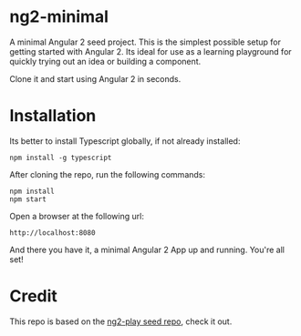 # ng2-minimal
A minimal Angular 2 seed project. This is the simplest possible setup for getting started with Angular 2. Its ideal for use as a learning playground for quickly trying out an idea or building a component.

Clone it and start using Angular 2 in seconds.

# Installation 

Its better to install Typescript globally, if not already installed:

    npm install -g typescript

After cloning the repo, run the following commands:

    npm install
    npm start 
    
Open a browser at the following url:

    http://localhost:8080
        
And there you have it, a minimal Angular 2 App up and running. You're all set!
    
# Credit

This repo is based on the [ng2-play seed repo](https://github.com/pkozlowski-opensource/ng2-play), check it out.

